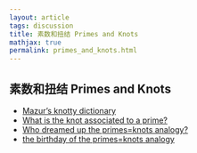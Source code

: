 ```yaml
---
layout: article
tags: discussion
title: 素数和扭结 Primes and Knots
mathjax: true
permalink: primes_and_knots.html
---
```

## 素数和扭结 Primes and Knots

- [Mazur’s knotty dictionary](http://www.neverendingbooks.org/mazurs-dictionary)
- [What is the knot associated to a prime?](http://www.neverendingbooks.org/what-is-the-knot-associated-to-a-prime)
- [Who dreamed up the primes=knots analogy?](http://www.neverendingbooks.org/who-dreamed-up-the-primesknots-analogy)
- [the birthday of the primes=knots analogy](http://www.neverendingbooks.org/the-birthday-of-the-primesknots-analogy)